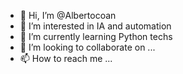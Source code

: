 - 👋 Hi, I’m @Albertocoan
- 👀 I’m interested in IA and automation
- 🌱 I’m currently learning Python techs
- 💞️ I’m looking to collaborate on ...
- 📫 How to reach me ...

<!---
Albertocoan/Albertocoan is a ✨ special ✨ repository because its `README.md` (this file) appears on your GitHub profile.
You can click the Preview link to take a look at your changes.
--->

